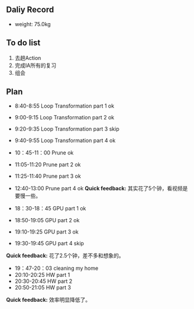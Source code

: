 ## Daliy Record
* weight: 75.0kg

## To do list
1. 去趟Action
2. 完成IA所有的复习
3. 组会

## Plan
* 8:40-8:55 Loop Transformation part 1 ok
* 9:00-9:15 Loop Transformation part 2 ok
* 9:20-9:35 Loop Transformation part 3 skip 
* 9:40-9:55 Loop Transformation part 4 ok

* 10：45-11：00 Prune ok
* 11:05-11:20 Prune part 2 ok
* 11:25-11:40 Prune part 3 ok
* 12:40-13:00 Prune part 4 ok
**Quick feedback:** 其实花了5个钟，看视频是要慢一些。

* 18：30-18：45 GPU part 1 ok
* 18:50-19:05 GPU part 2 ok
* 19:10-19:25 GPU part 3 ok
* 19:30-19:45 GPU part 4 skip

**Quick feedback:** 花了2.5个钟，差不多和想象的。

* 19：47-20：03 cleaning my home
* 20:10-20:25 HW part 1
* 20:30-20:45 HW part 2
* 20:50-21:05 HW part 3

**Quick feedback:** 效率明显降低了。 


